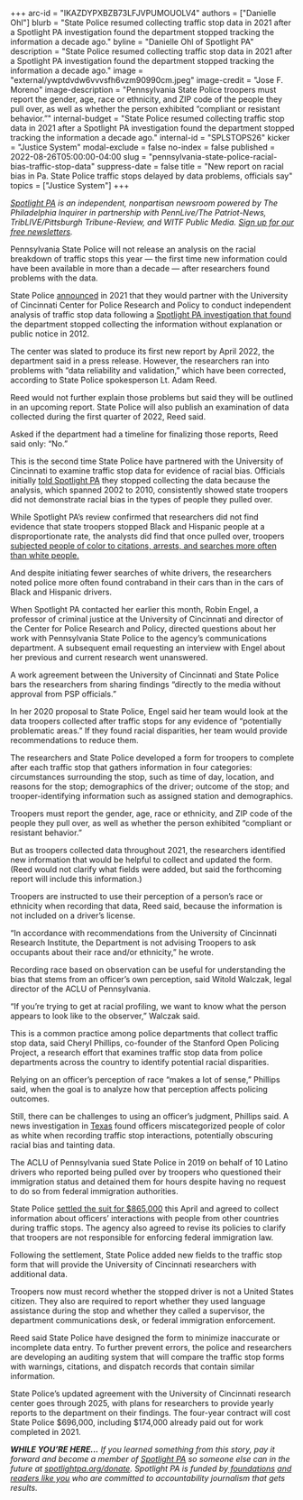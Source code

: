 +++
arc-id = "IKAZDYPXBZB73LFJVPUMOUOLV4"
authors = ["Danielle Ohl"]
blurb = "State Police resumed collecting traffic stop data in 2021 after a Spotlight PA investigation found the department stopped tracking the information a decade ago."
byline = "Danielle Ohl of Spotlight PA"
description = "State Police resumed collecting traffic stop data in 2021 after a Spotlight PA investigation found the department stopped tracking the information a decade ago."
image = "external/ywptdvdw6vvvsfh6vzm90990cm.jpeg"
image-credit = "Jose F. Moreno"
image-description = "Pennsylvania State Police troopers must report the gender, age, race or ethnicity, and ZIP code of the people they pull over, as well as whether the person exhibited “compliant or resistant behavior.”"
internal-budget = "State Police resumed collecting traffic stop data in 2021 after a Spotlight PA investigation found the department stopped tracking the information a decade ago."
internal-id = "SPLSTOPS26"
kicker = "Justice System"
modal-exclude = false
no-index = false
published = 2022-08-26T05:00:00-04:00
slug = "pennsylvania-state-police-racial-bias-traffic-stop-data"
suppress-date = false
title = "New report on racial bias in Pa. State Police traffic stops delayed by data problems, officials say"
topics = ["Justice System"]
+++

<a href="https://www.spotlightpa.org/"><i>Spotlight PA</i></a><i> is an independent, nonpartisan newsroom powered by The Philadelphia Inquirer in partnership with PennLive/The Patriot-News, TribLIVE/Pittsburgh Tribune-Review, and WITF Public Media. </i><a href="https://www.spotlightpa.org/newsletters"><i>Sign up for our free newsletters</i></a><i>.</i>

Pennsylvania State Police will not release an analysis on the racial breakdown of traffic stops this year — the first time new information could have been available in more than a decade — after researchers found problems with the data.

State Police <a href="https://www.media.pa.gov/pages/PA-State-Police-Details.aspx?newsid=632">announced</a> in 2021 that they would partner with the University of Cincinnati Center for Police Research and Policy to conduct independent analysis of traffic stop data following a <a href="https://www.spotlightpa.org/news/2019/09/pa-state-police-stopped-tracking-driver-race/">Spotlight PA investigation that found</a> the department stopped collecting the information without explanation or public notice in 2012.

The center was slated to produce its first new report by April 2022, the department said in a press release. However, the researchers ran into problems with “data reliability and validation,” which have been corrected, according to State Police spokesperson Lt. Adam Reed.

<script src="https://www.spotlightpa.org/embed.js" async></script><div data-spl-embed-version="1" data-spl-src="https://www.spotlightpa.org/embeds/newsletter/"></div>

Reed would not further explain those problems but said they will be outlined in an upcoming report. State Police will also publish an examination of data collected during the first quarter of 2022, Reed said.

Asked if the department had a timeline for finalizing those reports, Reed said only: “No.”

This is the second time State Police have partnered with the University of Cincinnati to examine traffic stop data for evidence of racial bias. Officials initially <a href="https://www.spotlightpa.org/news/2019/09/pa-state-police-stopped-tracking-driver-race/">told Spotlight PA</a> they stopped collecting the data because the analysis, which spanned 2002 to 2010, consistently showed state troopers did not demonstrate racial bias in the types of people they pulled over.

While Spotlight PA’s review confirmed that researchers did not find evidence that state troopers stopped Black and Hispanic people at a disproportionate rate, the analysts did find that once pulled over, troopers <a href="https://www.spotlightpa.org/news/2020/01/pennsylvania-state-police-racial-bias-traffic-stops-vehicle-searches/">subjected people of color to citations, arrests, and searches more often than white people.</a>

And despite initiating fewer searches of white drivers, the researchers noted police more often found contraband in their cars than in the cars of Black and Hispanic drivers.

When Spotlight PA contacted her earlier this month, Robin Engel, a professor of criminal justice at the University of Cincinnati and director of the Center for Police Research and Policy, directed questions about her work with Pennsylvania State Police to the agency’s communications department. A subsequent email requesting an interview with Engel about her previous and current research went unanswered.

A work agreement between the University of Cincinnati and State Police bars the researchers from sharing findings “directly to the media without approval from PSP officials.”

In her 2020 proposal to State Police, Engel said her team would look at the data troopers collected after traffic stops for any evidence of “potentially problematic areas.” If they found racial disparities, her team would provide recommendations to reduce them.

The researchers and State Police developed a form for troopers to complete after each traffic stop that gathers information in four categories: circumstances surrounding the stop, such as time of day, location, and reasons for the stop; demographics of the driver; outcome of the stop; and trooper-identifying information such as assigned station and demographics.

Troopers must report the gender, age, race or ethnicity, and ZIP code of the people they pull over, as well as whether the person exhibited “compliant or resistant behavior.”

But as troopers collected data throughout 2021, the researchers identified new information that would be helpful to collect and updated the form. (Reed would not clarify what fields were added, but said the forthcoming report will include this information.)

Troopers are instructed to use their perception of a person’s race or ethnicity when recording that data, Reed said, because the information is not included on a driver’s license.

“In accordance with recommendations from the University of Cincinnati Research Institute, the Department is not advising Troopers to ask occupants about their race and/or ethnicity,” he wrote.

Recording race based on observation can be useful for understanding the bias that stems from an officer’s own perception, said Witold Walczak, legal director of the ACLU of Pennsylvania.

“If you’re trying to get at racial profiling, we want to know what the person appears to look like to the observer,” Walczak said.

This is a common practice among police departments that collect traffic stop data, said Cheryl Phillips, co-founder of the Stanford Open Policing Project, a research effort that examines traffic stop data from police departments across the country to identify potential racial disparities.

Relying on an officer’s perception of race “makes a lot of sense,” Phillips said, when the goal is to analyze how that perception affects policing outcomes.

Still, there can be challenges to using an officer’s judgment, Phillips said. A news investigation in <a href="https://www.kxan.com/investigations/texas-troopers-ticketing-hispanic-drivers-as-white/">Texas</a> found officers miscategorized people of color as white when recording traffic stop interactions, potentially obscuring racial bias and tainting data.

<script src="https://www.spotlightpa.org/embed.js" async></script><div data-spl-embed-version="1" data-spl-src="https://www.spotlightpa.org/embeds/donate/"></div>

The ACLU of Pennsylvania sued State Police in 2019 on behalf of 10 Latino drivers who reported being pulled over by troopers who questioned their immigration status and detained them for hours despite having no request to do so from federal immigration authorities.

State Police <a href="https://whyy.org/articles/pennsylvania-state-police-settle-profiling-immigration-suit/">settled the suit for $865,000</a> this April and agreed to collect information about officers’ interactions with people from other countries during traffic stops. The agency also agreed to revise its policies to clarify that troopers are not responsible for enforcing federal immigration law.

Following the settlement, State Police added new fields to the traffic stop form that will provide the University of Cincinnati researchers with additional data.

Troopers now must record whether the stopped driver is not a United States citizen. They also are required to report whether they used language assistance during the stop and whether they called a supervisor, the department communications desk, or federal immigration enforcement.

Reed said State Police have designed the form to minimize inaccurate or incomplete data entry. To further prevent errors, the police and researchers are developing an auditing system that will compare the traffic stop forms with warnings, citations, and dispatch records that contain similar information.

State Police’s updated agreement with the University of Cincinnati research center goes through 2025, with plans for researchers to provide yearly reports to the department on their findings. The four-year contract will cost State Police $696,000, including $174,000 already paid out for work completed in 2021.

<i><b>WHILE YOU’RE HERE...</b></i><i> If you learned something from this story, pay it forward and become a member of </i><a href="https://www.spotlightpa.org/"><i>Spotlight PA</i></a><i> so someone else can in the future at </i><a href="http://spotlightpa.org/donate"><i>spotlightpa.org/donate</i></a><i>. Spotlight PA is funded by</i><a href="https://www.spotlightpa.org/support"><i> foundations</i></a><i> </i><a href="https://www.spotlightpa.org/support"><i>and readers like you</i></a><i> who are committed to accountability journalism that gets results.</i>
